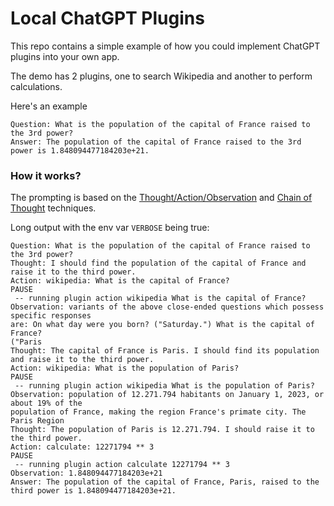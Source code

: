 # Local ChatGPT Plugins

This repo contains a simple example of how you could implement ChatGPT plugins into your own app.

The demo has 2 plugins, one to search Wikipedia and another to perform calculations.

Here's an example

```
Question: What is the population of the capital of France raised to the 3rd power?
Answer: The population of the capital of France raised to the 3rd power is 1.848094477184203e+21.
```

### How it works?

The prompting is based on the [Thought/Action/Observation](https://arxiv.org/abs/2210.03629) and [Chain of Thought](https://arxiv.org/abs/2201.11903) techniques.


Long output with the env var `VERBOSE` being true:
```
Question: What is the population of the capital of France raised to the 3rd power?
Thought: I should find the population of the capital of France and raise it to the third power.
Action: wikipedia: What is the capital of France? 
PAUSE
 -- running plugin action wikipedia What is the capital of France? 
Observation: variants of the above close-ended questions which possess specific responses
are: On what day were you born? ("Saturday.") What is the capital of France?
("Paris
Thought: The capital of France is Paris. I should find its population and raise it to the third power.
Action: wikipedia: What is the population of Paris? 
PAUSE
 -- running plugin action wikipedia What is the population of Paris? 
Observation: population of 12.271.794 habitants on January 1, 2023, or about 19% of the
population of France, making the region France's primate city. The Paris Region
Thought: The population of Paris is 12.271.794. I should raise it to the third power.
Action: calculate: 12271794 ** 3 
PAUSE
 -- running plugin action calculate 12271794 ** 3 
Observation: 1.848094477184203e+21
Answer: The population of the capital of France, Paris, raised to the third power is 1.848094477184203e+21.
```
